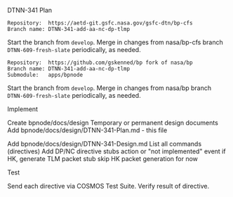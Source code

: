 DTNN-341 Plan

```
Repository:  https://aetd-git.gsfc.nasa.gov/gsfc-dtn/bp-cfs
Branch name: DTNN-341-add-aa-nc-dp-tlmp
```

Start the branch from `develop`.
Merge in changes from nasa/bp-cfs branch `DTNN-609-fresh-slate` periodically, as needed.

```
Repository:  https://github.com/gskenned/bp fork of nasa/bp
Branch name: DTNN-341-add-aa-nc-dp-tlmp
Submodule:   apps/bpnode
```

Start the branch from `develop`. Merge in changes from nasa/bp branch `DTNN-609-fresh-slate` periodically, as needed.

Implement

Create bpnode/docs/design
  Temporary or permanent design documents
  Add bpnode/docs/design/DTNN-341-Plan.md - this file

  Add bpnode/docs/design/DTNN-341-Design.md
  List all commands (directives)
  Add DP/NC directive stubs
    action or "not implemented" event
    if HK, generate TLM packet stub
	skip HK packet generation for now

Test

Send each directive via COSMOS Test Suite.
  Verify result of directive.
